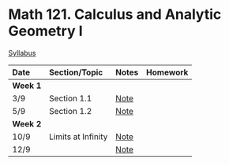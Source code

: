 # Math 121. Calculus and Analytic Geometry I 

[Syllabus](syllabus.html) 

| Date        | Section/Topic                  | Notes    |Homework     |
|:------------|:------------|:------------|:-------------------------------------|
| **Week 1**  |                                |    |                    |
| 3/9         |   Section 1.1                    | [Note](notes/3_9.pdf)           | 
| 5/9         |   Section 1.2                    | [Note](notes/5_9.pdf)           | 
| **Week 2**  |                                |    |                    |
| 10/9         |   Limits at Infinity                    | [Note](notes/10_9.pdf)           | 
| 12/9         |                       | [Note](notes/12_9.pdf)           | 
 